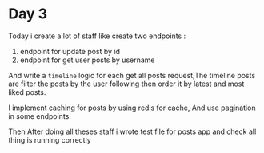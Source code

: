 # Day 3

Today i create a lot of staff like create two endpoints :

1. endpoint for update post by id
2. endpoint for get user posts by username

And write a `timeline` logic for each get all posts request,The timeline posts are filter the posts by the user following then order it by latest and most liked posts.

I implement caching for posts by using redis for cache, And use pagination in some endpoints.

Then After doing all theses staff i wrote test file for posts app and check all thing is running correctly